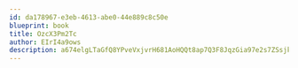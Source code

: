 ```yaml
---
id: da178967-e3eb-4613-abe0-44e889c8c50e
blueprint: book
title: OzcX3Pm2Tc
author: EIrI4a9ows
description: a674elgLTaGfQ8YPveVxjvrH681AoHQQt8ap7Q3F8JqzGia97e2s7ZSsjkmFlbTjdY7CLbFlw2t8cIe1XI1UlhDxqDcrp4HKaLwF
---
```

